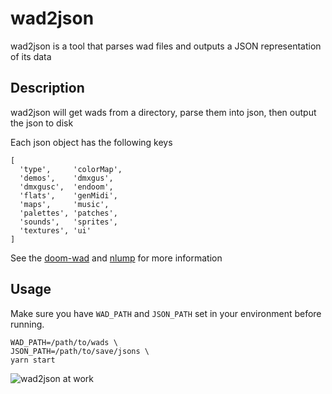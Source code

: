 # wad2json

wad2json is a tool that parses wad files and outputs a JSON representation of its data


## Description

wad2json will get wads from a directory, parse them into json, then output the json to disk

Each json object has the following keys
```
[
  'type',     'colorMap',
  'demos',    'dmxgus',
  'dmxgusc',  'endoom',
  'flats',    'genMidi',
  'maps',     'music',
  'palettes', 'patches',
  'sounds',   'sprites',
  'textures', 'ui'
]
```

See the [doom-wad](https://github.com/nrkn/doom-wad) and [nlump](https://github.com/nrkn/nlump) for more information

## Usage

Make sure you have `WAD_PATH` and `JSON_PATH` set in your environment before running.

```
WAD_PATH=/path/to/wads \
JSON_PATH=/path/to/save/jsons \
yarn start
```

![wad2json at work](https://github.com/doom2network/wad2json/master/assets/screenshot.png)